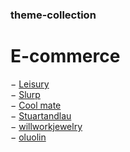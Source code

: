### theme-collection

# E-commerce

&minus; [Leisury](https://leisury.vn/) <br />
&minus; [Slurp](https://slurplaboratories.com/) <br />
&minus; [Cool mate](https://www.coolmate.me/) <br />
&minus; [Stuartandlau](https://stuartandlau.com/?fbclid=IwAR0Od6mPIpz4yQdHULLO9abcgK8flw3QzWdUNMbwMq9ASDwzWbLAmPiZQb8) <br />
&minus; [willworkjewelry](https://willworkjewelry.com/) <br />
&minus; [oluolin](https://oluolin.com/) <br />
